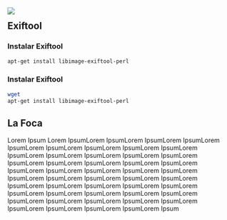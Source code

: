 <img src="./imagenes/MI-LICENCIA88x31.png" style="float: left; margin-right: 10px;" />

## Exiftool

### Instalar Exiftool

```bash
apt-get install libimage-exiftool-perl
```

### Instalar Exiftool

```bash
wget 
apt-get install libimage-exiftool-perl
```

## La Foca

Lorem Ipsum Lorem IpsumLorem IpsumLorem IpsumLorem IpsumLorem IpsumLorem IpsumLorem IpsumLorem IpsumLorem IpsumLorem IpsumLorem IpsumLorem IpsumLorem IpsumLorem IpsumLorem IpsumLorem IpsumLorem IpsumLorem IpsumLorem IpsumLorem IpsumLorem IpsumLorem IpsumLorem IpsumLorem IpsumLorem IpsumLorem IpsumLorem IpsumLorem IpsumLorem IpsumLorem IpsumLorem IpsumLorem IpsumLorem IpsumLorem IpsumLorem IpsumLorem IpsumLorem IpsumLorem IpsumLorem IpsumLorem IpsumLorem IpsumLorem IpsumLorem IpsumLorem IpsumLorem IpsumLorem IpsumLorem IpsumLorem IpsumLorem Ipsum